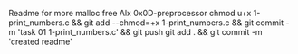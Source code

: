 Readme for more malloc free Alx 0x0D-preprocessor
chmod u+x 1-print_numbers.c && git add --chmod=+x 1-print_numbers.c && git commit -m 'task 01 1-print_numbers.c' && git push
git add . && git commit -m 'created readme'